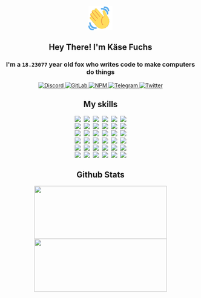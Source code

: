 <div><p align=center><img src=./resources/images/wave.gif width=64px height=64px></p><h2 align=center>Hey There! I'm Käse Fuchs</h2><h3 align=center>I'm a <code>18.23077</code> year old fox who writes code to make computers do things</h3><p align=center><a href=https://discord.com/users/507526681125322772><img alt=Discord src="https://img.shields.io/badge/Discord-5865F2?logo=discord&logoColor=white&style=flat-square#51e15058e0fb1c28dbd08686e3eba424"> </a><a href=https://gitlab.com/kasefuchs><img alt=GitLab src="https://img.shields.io/badge/GitLab-330F63?logo=gitlab&logoColor=white&style=flat-square#51e15058e0fb1c28dbd08686e3eba424"> </a><a href=https://npmjs.com/~kasefuchs><img alt=NPM src="https://img.shields.io/badge/NPM-CB3837?logo=npm&logoColor=white&style=flat-square#51e15058e0fb1c28dbd08686e3eba424"> </a><a href=https://t.me/kasefuchs><img alt=Telegram src="https://img.shields.io/badge/Telegram-2CA5E0?logo=telegram&logoColor=white&style=flat-square#51e15058e0fb1c28dbd08686e3eba424"> </a><a href=https://twitter.com/kasefuchs><img alt=Twitter src="https://img.shields.io/badge/Twitter-1DA1F2?logo=twitter&logoColor=white&style=flat-square#51e15058e0fb1c28dbd08686e3eba424"></a></p><h2 align=center>My skills</h2><p align=center><a href=https://aws.amazon.com/ ><picture><source srcset="https://skillicons.dev/icons?i=aws&theme=dark#51e15058e0fb1c28dbd08686e3eba424" media="(prefers-color-scheme: dark)"><source srcset="https://skillicons.dev/icons?i=aws&theme=light#51e15058e0fb1c28dbd08686e3eba424" media="(prefers-color-scheme: light), (prefers-color-scheme: no-preference)"><img src="https://skillicons.dev/icons?i=aws&theme=light#51e15058e0fb1c28dbd08686e3eba424"></picture></a>&nbsp;&nbsp;<a href=https://en.wikipedia.org/wiki/Bash_(Unix_shell)><picture><source srcset="https://skillicons.dev/icons?i=bash&theme=dark#51e15058e0fb1c28dbd08686e3eba424" media="(prefers-color-scheme: dark)"><source srcset="https://skillicons.dev/icons?i=bash&theme=light#51e15058e0fb1c28dbd08686e3eba424" media="(prefers-color-scheme: light), (prefers-color-scheme: no-preference)"><img src="https://skillicons.dev/icons?i=bash&theme=light#51e15058e0fb1c28dbd08686e3eba424"></picture></a>&nbsp;&nbsp;<a href=https://discord.com/developers/docs><picture><source srcset="https://skillicons.dev/icons?i=bots&theme=dark#51e15058e0fb1c28dbd08686e3eba424" media="(prefers-color-scheme: dark)"><source srcset="https://skillicons.dev/icons?i=bots&theme=light#51e15058e0fb1c28dbd08686e3eba424" media="(prefers-color-scheme: light), (prefers-color-scheme: no-preference)"><img src="https://skillicons.dev/icons?i=bots&theme=light#51e15058e0fb1c28dbd08686e3eba424"></picture></a>&nbsp;&nbsp;<a href=https://www.cloudflare.com/ ><picture><source srcset="https://skillicons.dev/icons?i=cloudflare&theme=dark#51e15058e0fb1c28dbd08686e3eba424" media="(prefers-color-scheme: dark)"><source srcset="https://skillicons.dev/icons?i=cloudflare&theme=light#51e15058e0fb1c28dbd08686e3eba424" media="(prefers-color-scheme: light), (prefers-color-scheme: no-preference)"><img src="https://skillicons.dev/icons?i=cloudflare&theme=light#51e15058e0fb1c28dbd08686e3eba424"></picture></a>&nbsp;&nbsp;<a href=https://en.wikipedia.org/wiki/CSS><picture><source srcset="https://skillicons.dev/icons?i=css&theme=dark#51e15058e0fb1c28dbd08686e3eba424" media="(prefers-color-scheme: dark)"><source srcset="https://skillicons.dev/icons?i=css&theme=light#51e15058e0fb1c28dbd08686e3eba424" media="(prefers-color-scheme: light), (prefers-color-scheme: no-preference)"><img src="https://skillicons.dev/icons?i=css&theme=light#51e15058e0fb1c28dbd08686e3eba424"></picture></a>&nbsp;&nbsp;<a href=https://www.docker.com/ ><picture><source srcset="https://skillicons.dev/icons?i=docker&theme=dark#51e15058e0fb1c28dbd08686e3eba424" media="(prefers-color-scheme: dark)"><source srcset="https://skillicons.dev/icons?i=docker&theme=light#51e15058e0fb1c28dbd08686e3eba424" media="(prefers-color-scheme: light), (prefers-color-scheme: no-preference)"><img src="https://skillicons.dev/icons?i=docker&theme=light#51e15058e0fb1c28dbd08686e3eba424"></picture></a><br><a href=https://www.electronjs.org/ ><picture><source srcset="https://skillicons.dev/icons?i=electron&theme=dark#51e15058e0fb1c28dbd08686e3eba424" media="(prefers-color-scheme: dark)"><source srcset="https://skillicons.dev/icons?i=electron&theme=light#51e15058e0fb1c28dbd08686e3eba424" media="(prefers-color-scheme: light), (prefers-color-scheme: no-preference)"><img src="https://skillicons.dev/icons?i=electron&theme=light#51e15058e0fb1c28dbd08686e3eba424"></picture></a>&nbsp;&nbsp;<a href=https://expressjs.com/ ><picture><source srcset="https://skillicons.dev/icons?i=express&theme=dark#51e15058e0fb1c28dbd08686e3eba424" media="(prefers-color-scheme: dark)"><source srcset="https://skillicons.dev/icons?i=express&theme=light#51e15058e0fb1c28dbd08686e3eba424" media="(prefers-color-scheme: light), (prefers-color-scheme: no-preference)"><img src="https://skillicons.dev/icons?i=express&theme=light#51e15058e0fb1c28dbd08686e3eba424"></picture></a>&nbsp;&nbsp;<a href=https://www.figma.com/ ><picture><source srcset="https://skillicons.dev/icons?i=figma&theme=dark#51e15058e0fb1c28dbd08686e3eba424" media="(prefers-color-scheme: dark)"><source srcset="https://skillicons.dev/icons?i=figma&theme=light#51e15058e0fb1c28dbd08686e3eba424" media="(prefers-color-scheme: light), (prefers-color-scheme: no-preference)"><img src="https://skillicons.dev/icons?i=figma&theme=light#51e15058e0fb1c28dbd08686e3eba424"></picture></a>&nbsp;&nbsp;<a href=https://firebase.google.com/ ><picture><source srcset="https://skillicons.dev/icons?i=firebase&theme=dark#51e15058e0fb1c28dbd08686e3eba424" media="(prefers-color-scheme: dark)"><source srcset="https://skillicons.dev/icons?i=firebase&theme=light#51e15058e0fb1c28dbd08686e3eba424" media="(prefers-color-scheme: light), (prefers-color-scheme: no-preference)"><img src="https://skillicons.dev/icons?i=firebase&theme=light#51e15058e0fb1c28dbd08686e3eba424"></picture></a>&nbsp;&nbsp;<a href=https://flask.palletsprojects.com/ ><picture><source srcset="https://skillicons.dev/icons?i=flask&theme=dark#51e15058e0fb1c28dbd08686e3eba424" media="(prefers-color-scheme: dark)"><source srcset="https://skillicons.dev/icons?i=flask&theme=light#51e15058e0fb1c28dbd08686e3eba424" media="(prefers-color-scheme: light), (prefers-color-scheme: no-preference)"><img src="https://skillicons.dev/icons?i=flask&theme=light#51e15058e0fb1c28dbd08686e3eba424"></picture></a>&nbsp;&nbsp;<a href=https://cloud.google.com/ ><picture><source srcset="https://skillicons.dev/icons?i=gcp&theme=dark#51e15058e0fb1c28dbd08686e3eba424" media="(prefers-color-scheme: dark)"><source srcset="https://skillicons.dev/icons?i=gcp&theme=light#51e15058e0fb1c28dbd08686e3eba424" media="(prefers-color-scheme: light), (prefers-color-scheme: no-preference)"><img src="https://skillicons.dev/icons?i=gcp&theme=light#51e15058e0fb1c28dbd08686e3eba424"></picture></a><br><a href=https://git-scm.com/ ><picture><source srcset="https://skillicons.dev/icons?i=git&theme=dark#51e15058e0fb1c28dbd08686e3eba424" media="(prefers-color-scheme: dark)"><source srcset="https://skillicons.dev/icons?i=git&theme=light#51e15058e0fb1c28dbd08686e3eba424" media="(prefers-color-scheme: light), (prefers-color-scheme: no-preference)"><img src="https://skillicons.dev/icons?i=git&theme=light#51e15058e0fb1c28dbd08686e3eba424"></picture></a>&nbsp;&nbsp;<a href=https://github.com/ ><picture><source srcset="https://skillicons.dev/icons?i=github&theme=dark#51e15058e0fb1c28dbd08686e3eba424" media="(prefers-color-scheme: dark)"><source srcset="https://skillicons.dev/icons?i=github&theme=light#51e15058e0fb1c28dbd08686e3eba424" media="(prefers-color-scheme: light), (prefers-color-scheme: no-preference)"><img src="https://skillicons.dev/icons?i=github&theme=light#51e15058e0fb1c28dbd08686e3eba424"></picture></a>&nbsp;&nbsp;<a href=https://gitlab.com/ ><picture><source srcset="https://skillicons.dev/icons?i=gitlab&theme=dark#51e15058e0fb1c28dbd08686e3eba424" media="(prefers-color-scheme: dark)"><source srcset="https://skillicons.dev/icons?i=gitlab&theme=light#51e15058e0fb1c28dbd08686e3eba424" media="(prefers-color-scheme: light), (prefers-color-scheme: no-preference)"><img src="https://skillicons.dev/icons?i=gitlab&theme=light#51e15058e0fb1c28dbd08686e3eba424"></picture></a>&nbsp;&nbsp;<a href=https://www.heroku.com/ ><picture><source srcset="https://skillicons.dev/icons?i=heroku&theme=dark#51e15058e0fb1c28dbd08686e3eba424" media="(prefers-color-scheme: dark)"><source srcset="https://skillicons.dev/icons?i=heroku&theme=light#51e15058e0fb1c28dbd08686e3eba424" media="(prefers-color-scheme: light), (prefers-color-scheme: no-preference)"><img src="https://skillicons.dev/icons?i=heroku&theme=light#51e15058e0fb1c28dbd08686e3eba424"></picture></a>&nbsp;&nbsp;<a href=https://en.wikipedia.org/wiki/HTML><picture><source srcset="https://skillicons.dev/icons?i=html&theme=dark#51e15058e0fb1c28dbd08686e3eba424" media="(prefers-color-scheme: dark)"><source srcset="https://skillicons.dev/icons?i=html&theme=light#51e15058e0fb1c28dbd08686e3eba424" media="(prefers-color-scheme: light), (prefers-color-scheme: no-preference)"><img src="https://skillicons.dev/icons?i=html&theme=light#51e15058e0fb1c28dbd08686e3eba424"></picture></a>&nbsp;&nbsp;<a href=https://en.wikipedia.org/wiki/JavaScript><picture><source srcset="https://skillicons.dev/icons?i=js&theme=dark#51e15058e0fb1c28dbd08686e3eba424" media="(prefers-color-scheme: dark)"><source srcset="https://skillicons.dev/icons?i=js&theme=light#51e15058e0fb1c28dbd08686e3eba424" media="(prefers-color-scheme: light), (prefers-color-scheme: no-preference)"><img src="https://skillicons.dev/icons?i=js&theme=light#51e15058e0fb1c28dbd08686e3eba424"></picture></a><br><a href=https://en.wikipedia.org/wiki/Linux><picture><source srcset="https://skillicons.dev/icons?i=linux&theme=dark#51e15058e0fb1c28dbd08686e3eba424" media="(prefers-color-scheme: dark)"><source srcset="https://skillicons.dev/icons?i=linux&theme=light#51e15058e0fb1c28dbd08686e3eba424" media="(prefers-color-scheme: light), (prefers-color-scheme: no-preference)"><img src="https://skillicons.dev/icons?i=linux&theme=light#51e15058e0fb1c28dbd08686e3eba424"></picture></a>&nbsp;&nbsp;<a href=https://mui.com/ ><picture><source srcset="https://skillicons.dev/icons?i=materialui&theme=dark#51e15058e0fb1c28dbd08686e3eba424" media="(prefers-color-scheme: dark)"><source srcset="https://skillicons.dev/icons?i=materialui&theme=light#51e15058e0fb1c28dbd08686e3eba424" media="(prefers-color-scheme: light), (prefers-color-scheme: no-preference)"><img src="https://skillicons.dev/icons?i=materialui&theme=light#51e15058e0fb1c28dbd08686e3eba424"></picture></a>&nbsp;&nbsp;<a href=https://en.wikipedia.org/wiki/Markdown><picture><source srcset="https://skillicons.dev/icons?i=md&theme=dark#51e15058e0fb1c28dbd08686e3eba424" media="(prefers-color-scheme: dark)"><source srcset="https://skillicons.dev/icons?i=md&theme=light#51e15058e0fb1c28dbd08686e3eba424" media="(prefers-color-scheme: light), (prefers-color-scheme: no-preference)"><img src="https://skillicons.dev/icons?i=md&theme=light#51e15058e0fb1c28dbd08686e3eba424"></picture></a>&nbsp;&nbsp;<a href=https://www.mongodb.com/ ><picture><source srcset="https://skillicons.dev/icons?i=mongodb&theme=dark#51e15058e0fb1c28dbd08686e3eba424" media="(prefers-color-scheme: dark)"><source srcset="https://skillicons.dev/icons?i=mongodb&theme=light#51e15058e0fb1c28dbd08686e3eba424" media="(prefers-color-scheme: light), (prefers-color-scheme: no-preference)"><img src="https://skillicons.dev/icons?i=mongodb&theme=light#51e15058e0fb1c28dbd08686e3eba424"></picture></a>&nbsp;&nbsp;<a href=https://www.mysql.com/ ><picture><source srcset="https://skillicons.dev/icons?i=mysql&theme=dark#51e15058e0fb1c28dbd08686e3eba424" media="(prefers-color-scheme: dark)"><source srcset="https://skillicons.dev/icons?i=mysql&theme=light#51e15058e0fb1c28dbd08686e3eba424" media="(prefers-color-scheme: light), (prefers-color-scheme: no-preference)"><img src="https://skillicons.dev/icons?i=mysql&theme=light#51e15058e0fb1c28dbd08686e3eba424"></picture></a>&nbsp;&nbsp;<a href=https://nextjs.org/ ><picture><source srcset="https://skillicons.dev/icons?i=nextjs&theme=dark#51e15058e0fb1c28dbd08686e3eba424" media="(prefers-color-scheme: dark)"><source srcset="https://skillicons.dev/icons?i=nextjs&theme=light#51e15058e0fb1c28dbd08686e3eba424" media="(prefers-color-scheme: light), (prefers-color-scheme: no-preference)"><img src="https://skillicons.dev/icons?i=nextjs&theme=light#51e15058e0fb1c28dbd08686e3eba424"></picture></a><br><a href=https://nodejs.org/en/ ><picture><source srcset="https://skillicons.dev/icons?i=nodejs&theme=dark#51e15058e0fb1c28dbd08686e3eba424" media="(prefers-color-scheme: dark)"><source srcset="https://skillicons.dev/icons?i=nodejs&theme=light#51e15058e0fb1c28dbd08686e3eba424" media="(prefers-color-scheme: light), (prefers-color-scheme: no-preference)"><img src="https://skillicons.dev/icons?i=nodejs&theme=light#51e15058e0fb1c28dbd08686e3eba424"></picture></a>&nbsp;&nbsp;<a href=https://www.postgresql.org/ ><picture><source srcset="https://skillicons.dev/icons?i=postgres&theme=dark#51e15058e0fb1c28dbd08686e3eba424" media="(prefers-color-scheme: dark)"><source srcset="https://skillicons.dev/icons?i=postgres&theme=light#51e15058e0fb1c28dbd08686e3eba424" media="(prefers-color-scheme: light), (prefers-color-scheme: no-preference)"><img src="https://skillicons.dev/icons?i=postgres&theme=light#51e15058e0fb1c28dbd08686e3eba424"></picture></a>&nbsp;&nbsp;<a href=https://learn.microsoft.com/en-us/powershell/ ><picture><source srcset="https://skillicons.dev/icons?i=powershell&theme=dark#51e15058e0fb1c28dbd08686e3eba424" media="(prefers-color-scheme: dark)"><source srcset="https://skillicons.dev/icons?i=powershell&theme=light#51e15058e0fb1c28dbd08686e3eba424" media="(prefers-color-scheme: light), (prefers-color-scheme: no-preference)"><img src="https://skillicons.dev/icons?i=powershell&theme=light#51e15058e0fb1c28dbd08686e3eba424"></picture></a>&nbsp;&nbsp;<a href=https://www.python.org/ ><picture><source srcset="https://skillicons.dev/icons?i=py&theme=dark#51e15058e0fb1c28dbd08686e3eba424" media="(prefers-color-scheme: dark)"><source srcset="https://skillicons.dev/icons?i=py&theme=light#51e15058e0fb1c28dbd08686e3eba424" media="(prefers-color-scheme: light), (prefers-color-scheme: no-preference)"><img src="https://skillicons.dev/icons?i=py&theme=light#51e15058e0fb1c28dbd08686e3eba424"></picture></a>&nbsp;&nbsp;<a href=https://www.raspberrypi.org/ ><picture><source srcset="https://skillicons.dev/icons?i=raspberrypi&theme=dark#51e15058e0fb1c28dbd08686e3eba424" media="(prefers-color-scheme: dark)"><source srcset="https://skillicons.dev/icons?i=raspberrypi&theme=light#51e15058e0fb1c28dbd08686e3eba424" media="(prefers-color-scheme: light), (prefers-color-scheme: no-preference)"><img src="https://skillicons.dev/icons?i=raspberrypi&theme=light#51e15058e0fb1c28dbd08686e3eba424"></picture></a>&nbsp;&nbsp;<a href=https://reactjs.org/ ><picture><source srcset="https://skillicons.dev/icons?i=react&theme=dark#51e15058e0fb1c28dbd08686e3eba424" media="(prefers-color-scheme: dark)"><source srcset="https://skillicons.dev/icons?i=react&theme=light#51e15058e0fb1c28dbd08686e3eba424" media="(prefers-color-scheme: light), (prefers-color-scheme: no-preference)"><img src="https://skillicons.dev/icons?i=react&theme=light#51e15058e0fb1c28dbd08686e3eba424"></picture></a><br><a href=https://redux.js.org/ ><picture><source srcset="https://skillicons.dev/icons?i=redux&theme=dark#51e15058e0fb1c28dbd08686e3eba424" media="(prefers-color-scheme: dark)"><source srcset="https://skillicons.dev/icons?i=redux&theme=light#51e15058e0fb1c28dbd08686e3eba424" media="(prefers-color-scheme: light), (prefers-color-scheme: no-preference)"><img src="https://skillicons.dev/icons?i=redux&theme=light#51e15058e0fb1c28dbd08686e3eba424"></picture></a>&nbsp;&nbsp;<a href=https://en.wikipedia.org/wiki/Regular_expression><picture><source srcset="https://skillicons.dev/icons?i=regex&theme=dark#51e15058e0fb1c28dbd08686e3eba424" media="(prefers-color-scheme: dark)"><source srcset="https://skillicons.dev/icons?i=regex&theme=light#51e15058e0fb1c28dbd08686e3eba424" media="(prefers-color-scheme: light), (prefers-color-scheme: no-preference)"><img src="https://skillicons.dev/icons?i=regex&theme=light#51e15058e0fb1c28dbd08686e3eba424"></picture></a>&nbsp;&nbsp;<a href=https://en.wikipedia.org/wiki/Sass_(stylesheet_language)><picture><source srcset="https://skillicons.dev/icons?i=sass&theme=dark#51e15058e0fb1c28dbd08686e3eba424" media="(prefers-color-scheme: dark)"><source srcset="https://skillicons.dev/icons?i=sass&theme=light#51e15058e0fb1c28dbd08686e3eba424" media="(prefers-color-scheme: light), (prefers-color-scheme: no-preference)"><img src="https://skillicons.dev/icons?i=sass&theme=light#51e15058e0fb1c28dbd08686e3eba424"></picture></a>&nbsp;&nbsp;<a href=https://www.typescriptlang.org/ ><picture><source srcset="https://skillicons.dev/icons?i=ts&theme=dark#51e15058e0fb1c28dbd08686e3eba424" media="(prefers-color-scheme: dark)"><source srcset="https://skillicons.dev/icons?i=ts&theme=light#51e15058e0fb1c28dbd08686e3eba424" media="(prefers-color-scheme: light), (prefers-color-scheme: no-preference)"><img src="https://skillicons.dev/icons?i=ts&theme=light#51e15058e0fb1c28dbd08686e3eba424"></picture></a>&nbsp;&nbsp;<a href=https://unity.com/ ><picture><source srcset="https://skillicons.dev/icons?i=unity&theme=dark#51e15058e0fb1c28dbd08686e3eba424" media="(prefers-color-scheme: dark)"><source srcset="https://skillicons.dev/icons?i=unity&theme=light#51e15058e0fb1c28dbd08686e3eba424" media="(prefers-color-scheme: light), (prefers-color-scheme: no-preference)"><img src="https://skillicons.dev/icons?i=unity&theme=light#51e15058e0fb1c28dbd08686e3eba424"></picture></a>&nbsp;&nbsp;<a href=https://workers.cloudflare.com/ ><picture><source srcset="https://skillicons.dev/icons?i=workers&theme=dark#51e15058e0fb1c28dbd08686e3eba424" media="(prefers-color-scheme: dark)"><source srcset="https://skillicons.dev/icons?i=workers&theme=light#51e15058e0fb1c28dbd08686e3eba424" media="(prefers-color-scheme: light), (prefers-color-scheme: no-preference)"><img src="https://skillicons.dev/icons?i=workers&theme=light#51e15058e0fb1c28dbd08686e3eba424"></picture></a><br></p><h2 align=center>Github Stats</h2><p align=center><picture><source srcset="https://github-readme-stats-kasefuchs.vercel.app/api/?count_private=true&hide_border=true&hide_rank=true&line_height=20&hide_title=true&username=Kasefuchs&theme=dark#51e15058e0fb1c28dbd08686e3eba424" media="(prefers-color-scheme: dark)"><source srcset="https://github-readme-stats-kasefuchs.vercel.app/api/?count_private=true&hide_border=true&hide_rank=true&line_height=20&hide_title=true&username=Kasefuchs&theme=light#51e15058e0fb1c28dbd08686e3eba424" media="(prefers-color-scheme: light), (prefers-color-scheme: no-preference)"><img align=middle width=350 height=140 src="https://github-readme-stats-kasefuchs.vercel.app/api/?count_private=true&hide_border=true&hide_rank=true&line_height=20&hide_title=true&username=Kasefuchs&theme=light#51e15058e0fb1c28dbd08686e3eba424"></picture><picture><source srcset="https://github-readme-stats-kasefuchs.vercel.app/api/top-langs/?count_private=true&hide_border=true&layout=compact&username=Kasefuchs&theme=dark#51e15058e0fb1c28dbd08686e3eba424" media="(prefers-color-scheme: dark)"><source srcset="https://github-readme-stats-kasefuchs.vercel.app/api/top-langs/?count_private=true&hide_border=true&layout=compact&username=Kasefuchs&theme=light#51e15058e0fb1c28dbd08686e3eba424" media="(prefers-color-scheme: light), (prefers-color-scheme: no-preference)"><img align=middle width=350 height=140 src="https://github-readme-stats-kasefuchs.vercel.app/api/top-langs/?count_private=true&hide_border=true&layout=compact&username=Kasefuchs&theme=light#51e15058e0fb1c28dbd08686e3eba424"></picture></p><img src="https://hit.yhype.me/github/profile?user_id=64592097#51e15058e0fb1c28dbd08686e3eba424" alt=""></div>